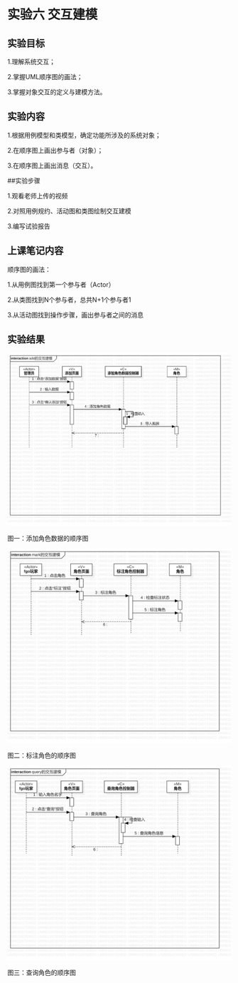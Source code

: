 # 实验六 交互建模

## 实验目标

1.理解系统交互；

2.掌握UML顺序图的画法；

3.掌握对象交互的定义与建模方法。

## 实验内容

1.根据用例模型和类模型，确定功能所涉及的系统对象；

2.在顺序图上画出参与者（对象）；

3.在顺序图上画出消息（交互）。

##实验步骤

1.观看老师上传的视频

2.对照用例规约、活动图和类图绘制交互建模

3.编写试验报告

## 上课笔记内容

顺序图的画法：

1.从用例图找到第一个参与者（Actor）

2.从类图找到N个参与者，总共N+1个参与者1

3.从活动图找到操作步骤，画出参与者之间的消息

## 实验结果

![add](./add6.jpg)

图一：添加角色数据的顺序图

![mark](./mark6.jpg)

图二：标注角色的顺序图

![query](./query6.jpg)

图三：查询角色的顺序图
